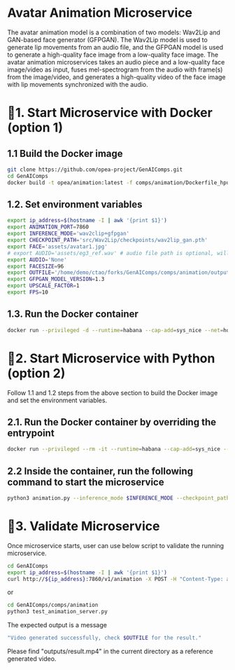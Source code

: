 # Avatar Animation Microservice

The avatar animation model is a combination of two models: Wav2Lip and GAN-based face generator (GFPGAN). The Wav2Lip model is used to generate lip movements from an audio file, and the GFPGAN model is used to generate a high-quality face image from a low-quality face image. The avatar animation microservices takes an audio piece and a low-quality face image/video as input, fuses mel-spectrogram from the audio with frame(s) from the image/video, and generates a high-quality video of the face image with lip movements synchronized with the audio.

# 🚀1. Start Microservice with Docker (option 1)

## 1.1 Build the Docker image

```bash
git clone https://github.com/opea-project/GenAIComps.git
cd GenAIComps
docker build -t opea/animation:latest -f comps/animation/Dockerfile_hpu .
```

## 1.2. Set environment variables

```bash
export ip_address=$(hostname -I | awk '{print $1}')
export ANIMATION_PORT=7860
export INFERENCE_MODE='wav2clip+gfpgan'
export CHECKPOINT_PATH='src/Wav2Lip/checkpoints/wav2lip_gan.pth'
export FACE='assets/avatar1.jpg'
# export AUDIO='assets/eg3_ref.wav' # audio file path is optional, will use base64str as input if is 'None'
export AUDIO='None'
export FACESIZE=96
export OUTFILE='/home/demo/ctao/forks/GenAIComps/comps/animation/outputs/result.mp4'
export GFPGAN_MODEL_VERSION=1.3
export UPSCALE_FACTOR=1
export FPS=10
```

## 1.3. Run the Docker container

<!-- docker run --privileged --rm -itd -->

```bash
docker run --privileged -d --runtime=habana --cap-add=sys_nice --net=host --ipc=host --name "animation-service" -v /var/run/docker.sock:/var/run/docker.sock -v /usr/bin/docker:/usr/bin/docker -v $(pwd):$(pwd) -w /home/user/comps/animation -e HABANA_VISIBLE_DEVICES="3" -e OMPI_MCA_btl_vader_single_copy_mechanism=none -e PYTHON=/usr/bin/python3.10 -e INFERENCE_MODE=$INFERENCE_MODE -e CHECKPOINT_PATH=$CHECKPOINT_PATH -e FACE=$FACE -e AUDIO=$AUDIO -e FACESIZE=$FACESIZE -e OUTFILE=$OUTFILE -e GFPGAN_MODEL_VERSION=$GFPGAN_MODEL_VERSION -e UPSCALE_FACTOR=$UPSCALE_FACTOR -e FPS=$FPS -e ANIMATION_PORT=$ANIMATION_PORT opea/animation:latest
```

# 🚀2. Start Microservice with Python (option 2)

Follow 1.1 and 1.2 steps from the above section to build the Docker image and set the environment variables.

## 2.1. Run the Docker container by overriding the entrypoint

```bash
docker run --privileged --rm -it --runtime=habana --cap-add=sys_nice --net=host --ipc=host --name "animation-service" -v /var/run/docker.sock:/var/run/docker.sock -v /usr/bin/docker:/usr/bin/docker -v $(pwd):$(pwd) -w /home/user/comps/animation -e HABANA_VISIBLE_DEVICES="3" -e OMPI_MCA_btl_vader_single_copy_mechanism=none -e PYTHON=/usr/bin/python3.10 -e INFERENCE_MODE=$INFERENCE_MODE -e CHECKPOINT_PATH=$CHECKPOINT_PATH -e FACE=$FACE -e AUDIO=$AUDIO -e FACESIZE=$FACESIZE -e OUTFILE=$OUTFILE -e GFPGAN_MODEL_VERSION=$GFPGAN_MODEL_VERSION -e UPSCALE_FACTOR=$UPSCALE_FACTOR -e FPS=$FPS -e ANIMATION_PORT=$ANIMATION_PORT --entrypoint /bin/bash opea/animation:latest
```

## 2.2 Inside the container, run the following command to start the microservice

```bash
python3 animation.py --inference_mode $INFERENCE_MODE --checkpoint_path $CHECKPOINT_PATH --face $FACE --audio $AUDIO --outfile $OUTFILE --img_size $FACESIZE -v $GFPGAN_MODEL_VERSION -s $UPSCALE_FACTOR --fps $FPS --only_center_face --bg_upsampler None
```

# 🚀3. Validate Microservice

Once microservice starts, user can use below script to validate the running microservice.

```bash
cd GenAIComps  
export ip_address=$(hostname -I | awk '{print $1}')  
curl http://${ip_address}:7860/v1/animation -X POST -H "Content-Type: application/json" -d @comps/animation/assets/audio/sample_question.json
```

or

```bash
cd GenAIComps/comps/animation
python3 test_animation_server.py
```

The expected output is a message

```bash
"Video generated successfully, check $OUTFILE for the result."
```

Please find "outputs/result.mp4" in the current directory as a reference generated video.
